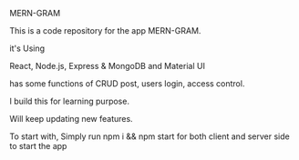  MERN-GRAM
 
 This is a code repository for the app MERN-GRAM.
 
 it's Using 
 
 React, Node.js, Express & MongoDB and Material UI
 
 has some functions of CRUD post, users login, access control.
 
 I build this for learning purpose.
 
 Will keep updating new features.

To start with, Simply run npm i && npm start for both client and server side to start the app
